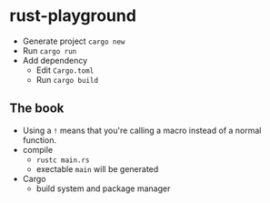 # rust-playground

- Generate project `cargo new`
- Run `cargo run`
- Add dependency
    - Edit `Cargo.toml`
    - Run `cargo build`

## The book
- Using a `!` means that you're calling a macro instead of a normal function.
- compile
    - `rustc main.rs`
    - exectable `main` will be generated
- Cargo
    - build system and package manager
